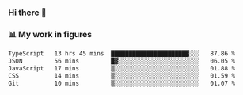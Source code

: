 ### Hi there 👋

### 📊 My work in figures

<!--START_SECTION:waka-->

```txt
TypeScript   13 hrs 45 mins  ██████████████████████░░░   87.86 %
JSON         56 mins         █▓░░░░░░░░░░░░░░░░░░░░░░░   06.05 %
JavaScript   17 mins         ▒░░░░░░░░░░░░░░░░░░░░░░░░   01.88 %
CSS          14 mins         ▒░░░░░░░░░░░░░░░░░░░░░░░░   01.59 %
Git          10 mins         ▒░░░░░░░░░░░░░░░░░░░░░░░░   01.07 %
```

<!--END_SECTION:waka-->
